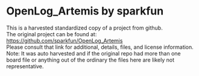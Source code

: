 
# OpenLog_Artemis by sparkfun  
This is a harvested standardized copy of a project from github.  
The original project can be found at:  
https://github.com/sparkfun/OpenLog_Artemis  
Please consult that link for additional, details, files, and license information.  
Note: It was auto harvested and if the original repo had more than one board file or anything out of the ordinary the files here are likely not representative.  
    